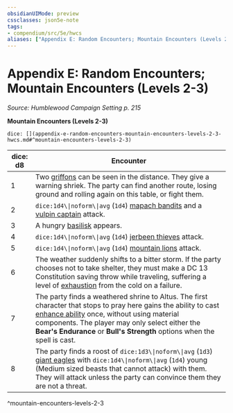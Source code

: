 ```yaml
---
obsidianUIMode: preview
cssclasses: json5e-note
tags:
- compendium/src/5e/hwcs
aliases: ["Appendix E: Random Encounters; Mountain Encounters (Levels 2-3)"]
---
```

# Appendix E: Random Encounters; Mountain Encounters (Levels 2-3)
*Source: Humblewood Campaign Setting p. 215* 

**Mountain Encounters (Levels 2-3)**

`dice: [](appendix-e-random-encounters-mountain-encounters-levels-2-3-hwcs.md#^mountain-encounters-levels-2-3)`

| dice: d8 | Encounter |
|----------|-----------|
| 1 | Two [griffons](2-Mechanics/CLI/bestiary/monstrosity/griffon.md) can be seen in the distance. They give a warning shriek. The party can find another route, losing ground and rolling again on this table, or fight them. |
| 2 | `dice:1d4\\|noform\\|avg` (`1d4`) [mapach bandits](2-Mechanics/CLI/bestiary/humanoid/mapach-bandit-hwcs.md) and a [vulpin captain](2-Mechanics/CLI/bestiary/humanoid/vulpin-captain-hwcs.md) attack. |
| 3 | A hungry [basilisk](2-Mechanics/CLI/bestiary/monstrosity/basilisk.md) appears. |
| 4 | `dice:1d4\\|noform\\|avg` (`1d4`) [jerbeen thieves](2-Mechanics/CLI/bestiary/humanoid/jerbeen-thief-hwcs.md) attack. |
| 5 | `dice:1d4\\|noform\\|avg` (`1d4`) [mountain lions](2-Mechanics/CLI/bestiary/beast/mountain-lion-hwcs.md) attack. |
| 6 | The weather suddenly shifts to a bitter storm. If the party chooses not to take shelter, they must make a DC 13 Constitution saving throw while traveling, suffering a level of [exhaustion](2-Mechanics/CLI/rules/conditions.md#Exhaustion) from the cold on a failure. |
| 7 | The party finds a weathered shrine to Altus. The first character that stops to pray here gains the ability to cast [enhance ability](2-Mechanics/CLI/spells/enhance-ability.md) once, without using material components. The player may only select either the **Bear's Endurance** or **Bull's Strength** options when the spell is cast. |
| 8 | The party finds a roost of `dice:1d3\\|noform\\|avg` (`1d3`) [giant eagles](2-Mechanics/CLI/bestiary/beast/giant-eagle.md) with `dice:1d4\\|noform\\|avg` (`1d4`) young (Medium sized beasts that cannot attack) with them. They will attack unless the party can convince them they are not a threat. |
^mountain-encounters-levels-2-3